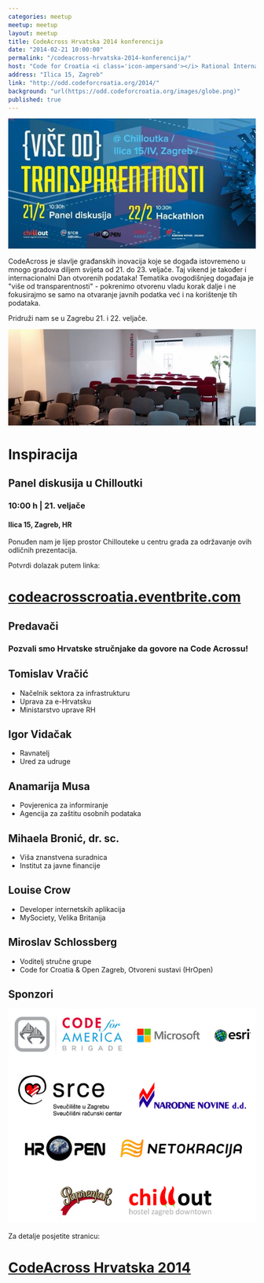 ```yaml
---
categories: meetup
meetup: meetup
layout: meetup
title: CodeAcross Hrvatska 2014 konferencija
date: "2014-02-21 10:00:00"
permalink: "/codeacross-hrvatska-2014-konferencija/"
host: "Code for Croatia <i class='icon-ampersand'></i> Rational International <i class='icon-ampersand'></i> GONG"
address: "Ilica 15, Zagreb"
link: "http://odd.codeforcroatia.org/2014/"
background: "url(https://odd.codeforcroatia.org/images/globe.png)"
published: true
---
```


![image](/images/vise-od-transparentnosti.jpg)

CodeAcross je slavlje građanskih inovacija koje se događa istovremeno u mnogo gradova diljem svijeta od 21. do 23. veljače. Taj vikend je također i internacionalni Dan otvorenih podataka! Tematika ovogodišnjeg događaja je "više od transparentnosti" - pokrenimo otvorenu vladu korak dalje i ne fokusirajmo se samo na otvaranje javnih podatka već i na korištenje tih podataka.

Pridruži nam se u Zagrebu 21. i 22. veljače.

![image](/images/chilloutka_roper.jpg)

<div id="inspiration">
  <h1>Inspiracija</h1>
  <h2>Panel diskusija u Chilloutki</h2>
  <h3>10:00 h | 21. veljače</h3>
  <div class="clearfix"></div>
  <h4>Ilica 15, Zagreb, HR</h4>
  <div class="clearfix"></div>
  <p>Ponuđen nam je lijep prostor Chillouteke u centru grada za održavanje ovih odličnih prezentacija.</p>
</div>

Potvrdi dolazak putem linka:

# [codeacrosscroatia.eventbrite.com](https://codeacrosscroatia.eventbrite.com/)

<section id="speakers">
	<div>
		<h1>Predavači</h1>
		<h3 id="intro">Pozvali smo Hrvatske stručnjake da govore na Code Acrossu!</h3>
        <div id="uprava">
          <h2>Tomislav Vračić</h2>
          <ul>
            <li>Načelnik sektora za infrastrukturu</li>
            <li>Uprava za e-Hrvatsku</li>
            <li>Ministarstvo uprave RH</li>
          </ul>
        </div>
        <div id="udruge">
          <h2>Igor Vidačak</h2>
          <ul>
            <li>Ravnatelj</li>
            <li>Ured za udruge</li>
          </ul>
        </div>
        <div id="povjerenica">
          <h2>Anamarija Musa</h2>
          <ul>
            <li>Povjerenica za informiranje</li>
			<li>Agencija za zaštitu osobnih podataka</li>
          </ul>
        </div>
        <div id="IJF">
          <h2>Mihaela Bronić, dr. sc.</h2>
          <ul>
            <li>Viša znanstvena suradnica</li>
			<li>Institut za javne financije</li>
          </ul>
        </div>
        <div id="MySociety">
          <h2>Louise Crow</h2>
          <ul>
            <li>Developer internetskih aplikacija</li>
			<li>MySociety, Velika Britanija</li>
          </ul>
        </div>
        <div id="CodeForCroatia">
          <h2>Miroslav Schlossberg</h2>
          <ul>
            <li>Voditelj stručne grupe</li>
			<li>Code for Croatia & Open Zagreb, Otvoreni sustavi (HrOpen)</li>
          </ul>
        </div>
	</div>
</section>

<section id="donors">
	<div>
		<h1>Sponzori</h1>
		<img src="/images/code_across_2014_sponsors.png">
	</div>
</section>

Za detalje posjetite stranicu:

# [CodeAcross Hrvatska 2014](http://odd.codeforcroatia.org/2014/)